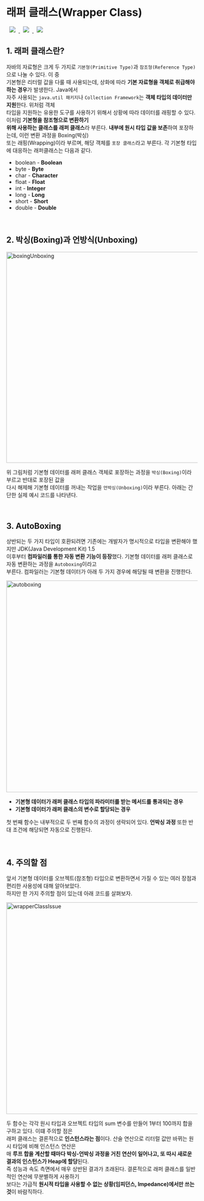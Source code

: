 # 래퍼 클래스(Wrapper Class)
<a href="http://melonicedlatte.com/">
    <img src="https://img.shields.io/badge/Java-red"
        style="height : auto; margin-left : 8px; margin-right : 8px;"/>
    <img src="https://img.shields.io/badge/DataType-orange"
        style="height : auto; margin-left : 8px; margin-right : 8px;"/>
    <img src="https://img.shields.io/badge/WrapperClass-yellow"
        style="height : auto; margin-left : 8px; margin-right : 8px;"/>
</a>


## 1. 래퍼 클래스란?
  자바의 자료형은 크게 두 가지로 `기본형(Primitive Type)`과 `참조형(Reference Type)`으로 나눌 수 있다. 이 중  
  기본형은 리터럴 값을 다룰 때 사용되는데, 상화에 따라 **기본 자료형을 객체로 취급해야 하는 경우**가 발생한다. Java에서  
  자주 사용되는 `java.util 패키지`나 `Collection Framework`는 **객체 타입의 데이터만 지원**한다. 위처럼 객체  
  타입을 지원하는 유용한 도구를 사용하기 위해서 상황에 따라 데이터를 래핑할 수 있다. 이처럼 **기본형을 참조형으로 변환하기  
  위해 사용하는 클래스를 래퍼 클래스**라 부른다. **내부에 원시 타입 값을 보존**하여 포장하는데, 이런 변환 과정을 Boxing(박싱)  
  또는 래핑(Wrapping)이라 부르며, 해당 객체를 `포장 클래스`라고 부른다. 각 기본형 타입에 대응하는 래퍼클래스는 다음과 같다. 

  * boolean - **Boolean**
  * byte - **Byte**
  * char - **Character**
  * float - **Float**
  * int - **Integer**
  * long - **Long**
  * short - **Short**
  * double - **Double**

<br>

## 2. 박싱(Boxing)과 언방식(Unboxing) 
<img width="556" alt="boxingUnboxing" src="https://user-images.githubusercontent.com/78818063/167741716-769cf57f-7453-40ec-9ee1-6ca684442a0f.png">

위 그림처럼 기본형 데이터를 래퍼 클래스 객체로 포장하는 과정을 `박싱(Boxing)`이라 부르고 반대로 포장된 값을  
다시 해제해 기본형 데이터를 꺼내는 작업을 `언박싱(Unboxing)`이라 부른다. 아래는 간단한 실제 예시 코드를 나타낸다.  

<br>

## 3. AutoBoxing
상반되는 두 가지 타입이 호환되려면 기존에는 개발자가 명시적으로 타입을 변환해야 했지만 JDK(Java Development Kit) 1.5  
이후부터 **컴파일러를 통한 자동 변환 기능이 등장**했다. 기본형 데이터를 래퍼 클래스로 자동 변환하는 과정을 `Autoboxing`이라고    
부른다. 컴파일러는 기본형 데이터가 아래 두 가지 경우에 해당될 때 변환을 진행한다.

<img width="558" alt="autoboxing" src="https://user-images.githubusercontent.com/78818063/167741718-41eed71e-55b6-4762-9fb0-f8c89e388453.png">

* **기본형 데이터가 래퍼 클래스 타입의 파라미터를 받는 메서드를 통과되는 경우**
* **기본형 데이터가 래퍼 클래스의 변수로 할당되는 경우**

첫 번째 함수는 내부적으로 두 번째 함수의 과정이 생략되어 있다. **언박싱 과정** 또한 반대 조건에 해당되면 자동으로 진행된다.

<br>

## 4. 주의할 점 
앞서 기본형 데이터를 오브젝트(참조형) 타입으로 변환하면서 가질 수 있는 여러 장점과 편리한 사용성에 대해 알아보았다.  
하지만 한 가지 주의할 점이 있는데 아래 코드를 살펴보자.

<img width="558" alt="wrapperClassIssue" src="https://user-images.githubusercontent.com/78818063/167741723-c82db6cd-1377-4cbe-b5e5-d448050911cd.png">

두 함수는 각각 원시 타입과 오브젝트 타입의 sum 변수를 만들어 1부터 100까지 합을 구하고 있다. 이떄 주의할 점은  
래퍼 클래스는 결론적으로 **인스턴스라는 점**이다. 산술 연산으로 리터럴 값만 바뀌는 원시 타입에 비해 인스턴스 연산은  
매 **루프 합을 계산할 때마다 박싱-언박싱 과정을 거친 연산이 일어나고, 또 따시 새로운 결과의 인스턴스가 Heap에 할당**된다.  
즉 성능과 속도 측면에서 매우 상반된 결과가 초래된다. 결론적으로 래퍼 클래스를 일반적인 연산에 무분별하게 사용하기  
보다는 가급적 **원시적 타입을 사용할 수 없는 상황(임피던스, Impedance)에서만 쓰는 것**이 바람직하다.

<br>

